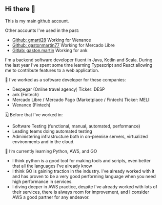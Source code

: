 ## Hi there 👋

<!--
**gaston-martin/gaston-martin** is a ✨ _special_ ✨ repository because its `README.md` (this file) appears on your GitHub profile.

Here are some ideas to get you started:

- 🔭 I’m currently working on ...
- 🌱 I’m currently learning ...
- 👯 I’m looking to collaborate on ...
- 🤔 I’m looking for help with ...
- 💬 Ask me about ...
- 📫 How to reach me: ...
- 😄 Pronouns: ...
- ⚡ Fun fact: ...
-->

This is my main github account.

Other accounts I've used in the past: 

 - [Github: gmarti28](https://github.com/gmarti28) Working for Wenance
 - [Github: gastonmartin77](https://github.com/gastonmartin77) Working for Mercado Libre
 - [Gitlab: gaston.martin](https://gitlab.com/users/gaston.martin) Working for ank


I'm a backend software developer fluent in Java, Kotlin and Scala. 
During the last year I've spent some time learning Typescript and React allowing me to contribute features to a web application.

🔭 I've worked as a software developer for these companies:

- Despegar (Online travel agency) Ticker: DESP
- ank (Fintech) 
- Mercado Libre / Mercado Pago (Marketplace / Fintech) Ticker: MELI
- Wenance (Fintech) 

🗓️ Before that I've worked in:
- Software Testing (functional, manual, automated, performance)
- Leading teams doing automated testing
- Administering infrastructure both in on-premise servers, virtualized environments and in the cloud.

🌱 I’m currently learning Python, AWS, and GO
- I think python is a good tool for making tools and scripts, even better that all the languages I've already know
- I think GO is gaining traction in the industry. I've already worked with it and has proven to be a very good performing language when you need high performance in services. 
- I diving deeper in AWS practice, despite I've already worked with lots of their services, there is always room for improvement, and I consider AWS a good partner for any endeavor. 


